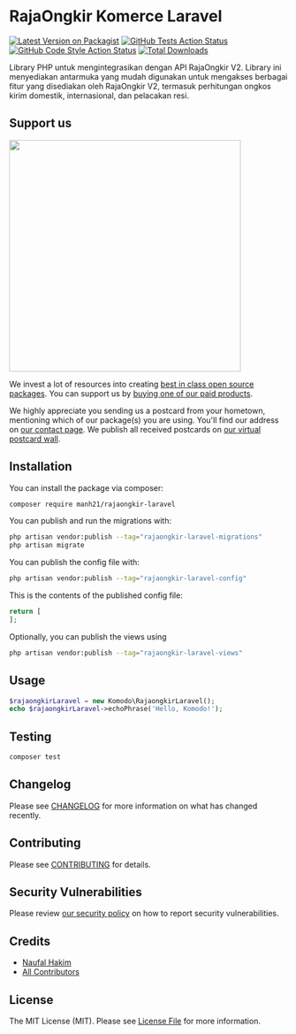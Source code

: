 # RajaOngkir Komerce Laravel

[![Latest Version on Packagist](https://img.shields.io/packagist/v/manh21/rajaongkir-laravel.svg?style=flat-square)](https://packagist.org/packages/manh21/rajaongkir-laravel)
[![GitHub Tests Action Status](https://img.shields.io/github/actions/workflow/status/manh21/rajaongkir-laravel/run-tests.yml?branch=main&label=tests&style=flat-square)](https://github.com/manh21/rajaongkir-laravel/actions?query=workflow%3Arun-tests+branch%3Amain)
[![GitHub Code Style Action Status](https://img.shields.io/github/actions/workflow/status/manh21/rajaongkir-laravel/fix-php-code-style-issues.yml?branch=main&label=code%20style&style=flat-square)](https://github.com/manh21/rajaongkir-laravel/actions?query=workflow%3A"Fix+PHP+code+style+issues"+branch%3Amain)
[![Total Downloads](https://img.shields.io/packagist/dt/manh21/rajaongkir-laravel.svg?style=flat-square)](https://packagist.org/packages/manh21/rajaongkir-laravel)

Library PHP untuk mengintegrasikan dengan API RajaOngkir V2. Library ini menyediakan antarmuka yang mudah digunakan untuk mengakses berbagai fitur yang disediakan oleh RajaOngkir V2, termasuk perhitungan ongkos kirim domestik, internasional, dan pelacakan resi.

## Support us

[<img src="https://github-ads.s3.eu-central-1.amazonaws.com/rajaongkir-laravel.jpg?t=1" width="419px" />](https://spatie.be/github-ad-click/rajaongkir-laravel)

We invest a lot of resources into creating [best in class open source packages](https://spatie.be/open-source). You can support us by [buying one of our paid products](https://spatie.be/open-source/support-us).

We highly appreciate you sending us a postcard from your hometown, mentioning which of our package(s) you are using. You'll find our address on [our contact page](https://spatie.be/about-us). We publish all received postcards on [our virtual postcard wall](https://spatie.be/open-source/postcards).

## Installation

You can install the package via composer:

```bash
composer require manh21/rajaongkir-laravel
```

You can publish and run the migrations with:

```bash
php artisan vendor:publish --tag="rajaongkir-laravel-migrations"
php artisan migrate
```

You can publish the config file with:

```bash
php artisan vendor:publish --tag="rajaongkir-laravel-config"
```

This is the contents of the published config file:

```php
return [
];
```

Optionally, you can publish the views using

```bash
php artisan vendor:publish --tag="rajaongkir-laravel-views"
```

## Usage

```php
$rajaongkirLaravel = new Komodo\RajaongkirLaravel();
echo $rajaongkirLaravel->echoPhrase('Hello, Komodo!');
```

## Testing

```bash
composer test
```

## Changelog

Please see [CHANGELOG](CHANGELOG.md) for more information on what has changed recently.

## Contributing

Please see [CONTRIBUTING](CONTRIBUTING.md) for details.

## Security Vulnerabilities

Please review [our security policy](../../security/policy) on how to report security vulnerabilities.

## Credits

- [Naufal Hakim](https://github.com/manh21)
- [All Contributors](../../contributors)

## License

The MIT License (MIT). Please see [License File](LICENSE.md) for more information.
